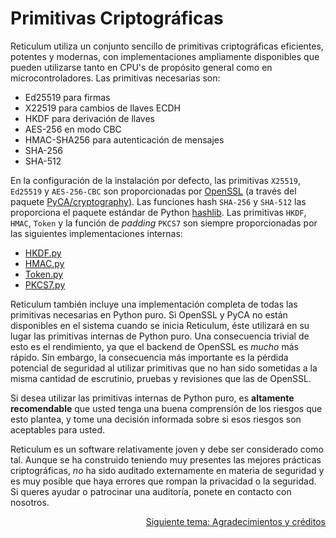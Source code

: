 # Primitivas Criptográficas
Reticulum utiliza un conjunto sencillo de primitivas criptográficas eficientes, potentes y modernas, con implementaciones ampliamente disponibles que pueden utilizarse tanto en CPU's de propósito general como en microcontroladores. Las primitivas necesarias son:

- Ed25519 para firmas
- X22519 para cambios de llaves ECDH
- HKDF para derivación de llaves
- AES-256 en modo CBC
- HMAC-SHA256 para autenticación de mensajes
- SHA-256
- SHA-512

En la configuración de la instalación por defecto, las primitivas `X25519`, `Ed25519` y `AES-256-CBC` son proporcionadas por [OpenSSL](https://www.openssl.org/) (a través del paquete [PyCA/cryptography](https://github.com/pyca/cryptography)). Las funciones hash `SHA-256` y `SHA-512` las proporciona el paquete estándar de Python [hashlib](https://docs.python.org/3/library/hashlib.html). Las primitivas `HKDF`, `HMAC`, `Token` y la función de *padding* `PKCS7` son siempre proporcionadas por las siguientes implementaciones internas:

- [HKDF.py](https://github.com/markqvist/Reticulum/blob/master/RNS/Cryptography/HKDF.py)
- [HMAC.py](https://github.com/markqvist/Reticulum/blob/master/RNS/Cryptography/HMAC.py)
- [Token.py](https://github.com/markqvist/Reticulum/blob/master/RNS/Cryptography/Token.py)
- [PKCS7.py](https://github.com/markqvist/Reticulum/blob/master/RNS/Cryptography/PKCS7.py)

Reticulum también incluye una implementación completa de todas las primitivas necesarias en Python puro. Si OpenSSL y PyCA no están disponibles en el sistema cuando se inicia Reticulum, éste utilizará en su lugar las primitivas internas de Python puro. Una consecuencia trivial de esto es el rendimiento, ya que el backend de OpenSSL es *mucho* más rápido. Sin embargo, la consecuencia más importante es la pérdida potencial de seguridad al utilizar primitivas que no han sido sometidas a la misma cantidad de escrutinio, pruebas y revisiones que las de OpenSSL.

Si desea utilizar las primitivas internas de Python puro, es **altamente recomendable** que usted tenga una buena comprensión de los riesgos que esto plantea, y tome una decisión informada sobre si esos riesgos son aceptables para usted.

Reticulum es un software relativamente joven y debe ser considerado como tal. Aunque se ha construido teniendo muy presentes las mejores prácticas criptográficas, _no_ ha sido auditado externamente en materia de seguridad y es muy posible que haya errores que rompan la privacidad o la seguridad. Si queres ayudar o patrocinar una auditoría, ponete en contacto con nosotros.

<p align="right"><a href="credits_es.html">Siguiente tema: Agradecimientos y créditos</a></p>
